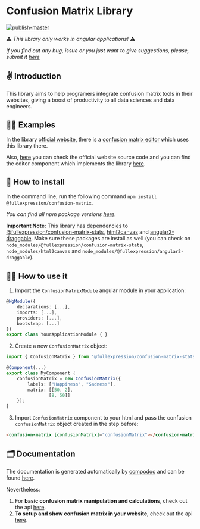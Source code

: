 # Confusion Matrix Library

[![publish-master](https://github.com/FullExpression/confusion-matrix/actions/workflows/publish-master.yml/badge.svg?branch=master)](https://github.com/FullExpression/confusion-matrix/actions/workflows/publish-master.yml)

⚠️ *This library only works in angular applications!* ⚠️

*If you find out any bug, issue or you just want to give suggestions, please, submit it [here](https://github.com/FullExpression/confusion-matrix/issues)*

## ✌️ Introduction

This library aims to help programers integrate confusion matrix tools in their websites, giving a boost of productivity to all data sciences and data engineers.

## 👨‍🏫 Examples

In the library [official website](https://fe-confusion-matrix.web.app/), there is a [confusion matrix editor](https://fe-confusion-matrix.web.app/editor) which uses this library there.

Also, [here](https://github.com/FullExpression/confusion-matrix/tree/master/projects/web-app) you can check the official website source code and you can find the editor component which implements the library [here](https://fe-confusion-matrix.web.app/#/editor).


## 🔨 How to install

In the command line, run the following command `npm install @fullexpression/confusion-matrix`.

*You can find all npm package versions [here](https://github.com/FullExpression/confusion-matrix/packages/630932/versions)*.

**Important Note**: This library has dependencies to [@fullexpression/confusion-matrix-stats](https://github.com/FullExpression/confusion-matrix-stats), [html2canvas](https://github.com/niklasvh/html2canvas) and [angular2-draggable](https://github.com/xieziyu/angular2-draggable).
Make sure these packages are install as well (you can check on `node_modules/@fullexpression/confusion-matrix-stats`, `node_modules/html2canvas` and `node_modules/@fullexpression/angular2-draggable`).


## 👩‍💻 How to use it

1. Import the `ConfusionMatrixModule` angular module in your application:

```ts
@NgModule({
    declarations: [...],
    imports: [...],
    providers: [...],
    bootstrap: [...]
})
export class YourApplicationModule { }
```

2. Create a new `ConfusionMatrix` object:

```typescript
import { ConfusionMatrix } from '@fullexpression/confusion-matrix-stats';

@Component(...)
export class MyComponent {
    confusionMatrix = new ConfusionMatrix({
        labels: ["Happiness", "Sadness"], 
        matrix: [[50, 2],
                [8, 50]]
    });
}

```

3. Import `ConfusionMatrix` component to your html and pass the confusion `confusionMatrix` object created in the step before:

```html
<confusion-matrix [confusionMatrix]="confusionMatrix"></confusion-matrix>
```

## 🗂 Documentation

The documentation is generated automatically by [compodoc](https://compodoc.app/) and can be found [here](https://doc-confusion-matrix.web.app/).

Nevertheless:

1. For **basic confusion matrix manipulation and calculations**, check out the api [here](https://fullexpression.github.io/confusion-matrix-stats/docs/index.html).
2. **To setup and show confusion matrix in your website**, check out the api [here](https://doc-confusion-matrix.web.app/components/ConfusionMatrixComponent.html).




